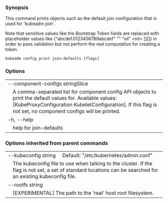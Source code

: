 ### Synopsis

This command prints objects such as the default join configuration that is used
for 'kubeadm join'.

Note that sensitive values like the Bootstrap Token fields are replaced with
placeholder values like {"abcdef.0123456789abcdef" "" "nil" &lt;nil&gt; [][]} in
order to pass validation but not perform the real computation for creating a
token.

```
kubeadm config print join-defaults [flags]
```

### Options

   <table style="width: 100%; table-layout: fixed;">
<colgroup>
<col span="1" style="width: 10px;" />
<col span="1" />
</colgroup>
<tbody>

<tr>
<td colspan="2">--component-configs stringSlice</td>
</tr>
<tr>
<td></td><td style="line-height: 130%; word-wrap: break-word;">A comma-separated list for component config API objects to print the default values for. Available values: [KubeProxyConfiguration KubeletConfiguration]. If this flag is not set, no component configs will be printed.</td>
</tr>

<tr>
<td colspan="2">-h, --help</td>
</tr>
<tr>
<td></td><td style="line-height: 130%; word-wrap: break-word;">help for join-defaults</td>
</tr>

</tbody>
</table>

### Options inherited from parent commands

   <table style="width: 100%; table-layout: fixed;">
<colgroup>
<col span="1" style="width: 10px;" />
<col span="1" />
</colgroup>
<tbody>

<tr>
<td colspan="2">--kubeconfig string&nbsp;&nbsp;&nbsp;&nbsp;&nbsp;Default: "/etc/kubernetes/admin.conf"</td>
</tr>
<tr>
<td></td><td style="line-height: 130%; word-wrap: break-word;">The kubeconfig file to use when talking to the cluster. If the flag is not set, a set of standard locations can be searched for an existing kubeconfig file.</td>
</tr>

<tr>
<td colspan="2">--rootfs string</td>
</tr>
<tr>
<td></td><td style="line-height: 130%; word-wrap: break-word;">[EXPERIMENTAL] The path to the 'real' host root filesystem.</td>
</tr>

</tbody>
</table>
